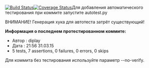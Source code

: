 [![Build Status](https://travis-ci.org/K224/party_surfing.svg?branch=travis_test)](https://travis-ci.org/K224/party_surfing)[![Coverage Status](https://coveralls.io/repos/K224/party_surfing/badge.svg)](https://coveralls.io/r/K224/party_surfing)Для добавления автоматического тестирования при коммите запустите autotest.py

ВНИМАНИЕ! Генерация хука для автотеста затрёт существующий!

**Информация о последнем протестированном коммите:**
* Автор : diplay
* Дата : 21:56  31.03.15
* 5 tests, 7 assertions, 0 failures, 0 errors, 0 skips


Для коммита без тестирования используйте параметр --no-verify.